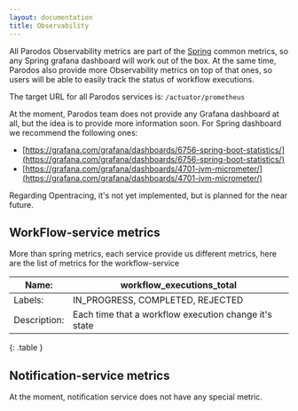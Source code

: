 ```yaml
---
layout: documentation
title: Observability
---
```


All Parodos Observability metrics are part of the [Spring](https://spring.io/)
common metrics, so any Spring grafana dashboard will work out of the box. At
the same time, Parodos also provide more Observability metrics on top of that
ones, so users will be able to easily track the status of workflow executions.

The target URL for all Parodos services is: `/actuator/prometheus`

At the moment, Parodos team does not provide any Grafana dashboard at all, but
the idea is to provide more information soon. For Spring dashboard we recommend
the following ones:

- [https://grafana.com/grafana/dashboards/6756-spring-boot-statistics/](https://grafana.com/grafana/dashboards/6756-spring-boot-statistics/)
- [https://grafana.com/grafana/dashboards/4701-jvm-micrometer/](https://grafana.com/grafana/dashboards/4701-jvm-micrometer/)

Regarding Opentracing, it's not yet implemented, but is planned for the near
future.

## WorkFlow-service metrics

More than spring metrics, each service provide us different  metrics, here are
the list of metrics for the workflow-service

| Name: | workflow_executions_total                                   |
|-------|-------------------------------------------------------------|
| Labels: | IN_PROGRESS, COMPLETED, REJECTED                          |
| Description: | Each time that a workflow execution change it's state|
{: .table }

## Notification-service metrics

At the moment, notification service does not have any special metric.
